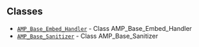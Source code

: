 ## Classes

* [`AMP_Base_Embed_Handler`](docs/class/AMP_Base_Embed_Handler.md) - Class AMP_Base_Embed_Handler
* [`AMP_Base_Sanitizer`](docs/class/AMP_Base_Sanitizer.md) - Class AMP_Base_Sanitizer
